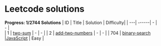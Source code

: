 # Leetcode solutions

**Progress: 1/2744 Solutions**
| ID | Title | Solution | Difficulty|
| ---| ------|       -   | -          |     
| 1  | [two-sum](https://leetcode.cn/problems/two-sum/)  |       -   |       -    |
| 2  | [add-two-numbers](https://leetcode.cn/problems/add-two-numbers/) |       -   |      -     |
| 704  | [binary-search](https://leetcode.cn/problems/binary-search/)  |[JavaScript](https://github.com/zjz2022/LeetCode-with-JavaScript/blob/main/src/704.%20%E4%BA%8C%E5%88%86%E6%9F%A5%E6%89%BE/res.js)  |       Easy    |
